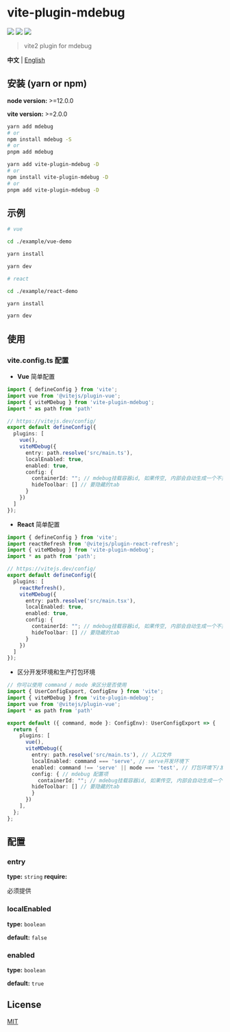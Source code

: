 # vite-plugin-mdebug

[![](https://img.shields.io/npm/v/vite-plugin-mdebug.svg?style=flat-square)](https://www.npmjs.com/package/vite-plugin-mdebug)
[![](https://img.shields.io/npm/l/vite-plugin-mdebug.svg?style=flat-square)](https://www.npmjs.com/package/vite-plugin-mdebug)
[![](https://img.shields.io/npm/dt/vite-plugin-mdebug.svg?style=flat-square)](https://www.npmjs.com/package/vite-plugin-mdebug)

> vite2 plugin for mdebug

**中文** | [English](./README.md)

## 安装 (yarn or npm)

**node version:** >=12.0.0

**vite version:** >=2.0.0

```bash
yarn add mdebug
# or
npm install mdebug -S
# or
pnpm add mdebug
```

```bash
yarn add vite-plugin-mdebug -D
# or
npm install vite-plugin-mdebug -D
# or
pnpm add vite-plugin-mdebug -D
```

## 示例

```bash
# vue

cd ./example/vue-demo

yarn install

yarn dev

```

```bash
# react

cd ./example/react-demo

yarn install

yarn dev

```

## 使用

### vite.config.ts 配置

- **Vue** 简单配置

```ts
import { defineConfig } from 'vite';
import vue from '@vitejs/plugin-vue';
import { viteMDebug } from 'vite-plugin-mdebug';
import * as path from 'path'

// https://vitejs.dev/config/
export default defineConfig({
  plugins: [
    vue(),
    viteMDebug({
      entry: path.resolve('src/main.ts'),
      localEnabled: true,
      enabled: true,
      config: {
        containerId: ""; // mdebug挂载容器id, 如果传空, 内部会自动生成一个不重复的id,
        hideToolbar: [] // 要隐藏的tab
      }
    })
  ]
});
```

- **React** 简单配置

```ts
import { defineConfig } from 'vite';
import reactRefresh from '@vitejs/plugin-react-refresh';
import { viteMDebug } from 'vite-plugin-mdebug';
import * as path from 'path';

// https://vitejs.dev/config/
export default defineConfig({
  plugins: [
    reactRefresh(),
    viteMDebug({
      entry: path.resolve('src/main.tsx'),
      localEnabled: true,
      enabled: true,
      config: {
        containerId: ""; // mdebug挂载容器id, 如果传空, 内部会自动生成一个不重复的id,
        hideToolbar: [] // 要隐藏的tab
      }
    })
  ]
});
```

- 区分开发环境和生产打包环境

```ts
// 你可以使用 command / mode 来区分是否使用
import { UserConfigExport, ConfigEnv } from 'vite';
import { viteMDebug } from 'vite-plugin-mdebug';
import vue from '@vitejs/plugin-vue';
import * as path from 'path'

export default ({ command, mode }: ConfigEnv): UserConfigExport => {
  return {
    plugins: [
      vue(),
      viteMDebug({
        entry: path.resolve('src/main.ts'), // 入口文件
        localEnabled: command === 'serve', // serve开发环境下
        enabled: command !== 'serve' || mode === 'test', // 打包环境下/发布测试包
        config: { // mdebug 配置项
          containerId: ""; // mdebug挂载容器id, 如果传空, 内部会自动生成一个不重复的id,
        hideToolbar: [] // 要隐藏的tab
        }
      })
    ],
  };
};
```

## 配置

### entry

**type:** `string`
**require:**

必须提供

### localEnabled

**type:** `boolean`

**default:** `false`

### enabled

**type:** `boolean`

**default:** `true`

## License

[MIT](LICENSE)
